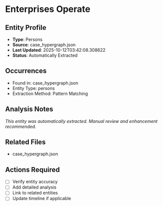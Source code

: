 # Enterprises Operate

## Entity Profile
- **Type**: Persons
- **Source**: case_hypergraph.json
- **Last Updated**: 2025-10-12T03:42:08.308622
- **Status**: Automatically Extracted

## Occurrences
- Found in: case_hypergraph.json
- Entity Type: persons
- Extraction Method: Pattern Matching

## Analysis Notes
*This entity was automatically extracted. Manual review and enhancement recommended.*

## Related Files
- case_hypergraph.json

## Actions Required
- [ ] Verify entity accuracy
- [ ] Add detailed analysis
- [ ] Link to related entities
- [ ] Update timeline if applicable
